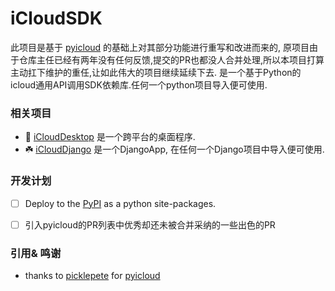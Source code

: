 # iCloudSDK

此项目是基于 [pyicloud](https://github.com/picklepete/pyicloud) 的基础上对其部分功能进行重写和改进而来的,
原项目由于仓库主任已经有两年没有任何反馈,提交的PR也都没人合并处理,所以本项目打算主动扛下维护的重任,让如此伟大的项目继续延续下去.
是一个基于Python的icloud通用API调用SDK依赖库.任何一个python项目导入便可使用.

### 相关项目

* 🚀 [iCloudDesktop](https://github.com/Haoke98/iCloudDesktop) 是一个跨平台的桌面程序.
* ☘️  [iCloudDjango](https://github.com/Haoke98/iCloudDjango) 是一个DjangoApp, 在任何一个Django项目中导入便可使用.

### 开发计划

* [ ] Deploy to the [PyPI](pypi.org) as a python site-packages.
* [ ] 引入pyicloud的PR列表中优秀却还未被合并采纳的一些出色的PR



### 引用& 鸣谢

* thanks to [picklepete](https://github.com/picklepete) for [pyicloud](https://github.com/picklepete/pyicloud)
